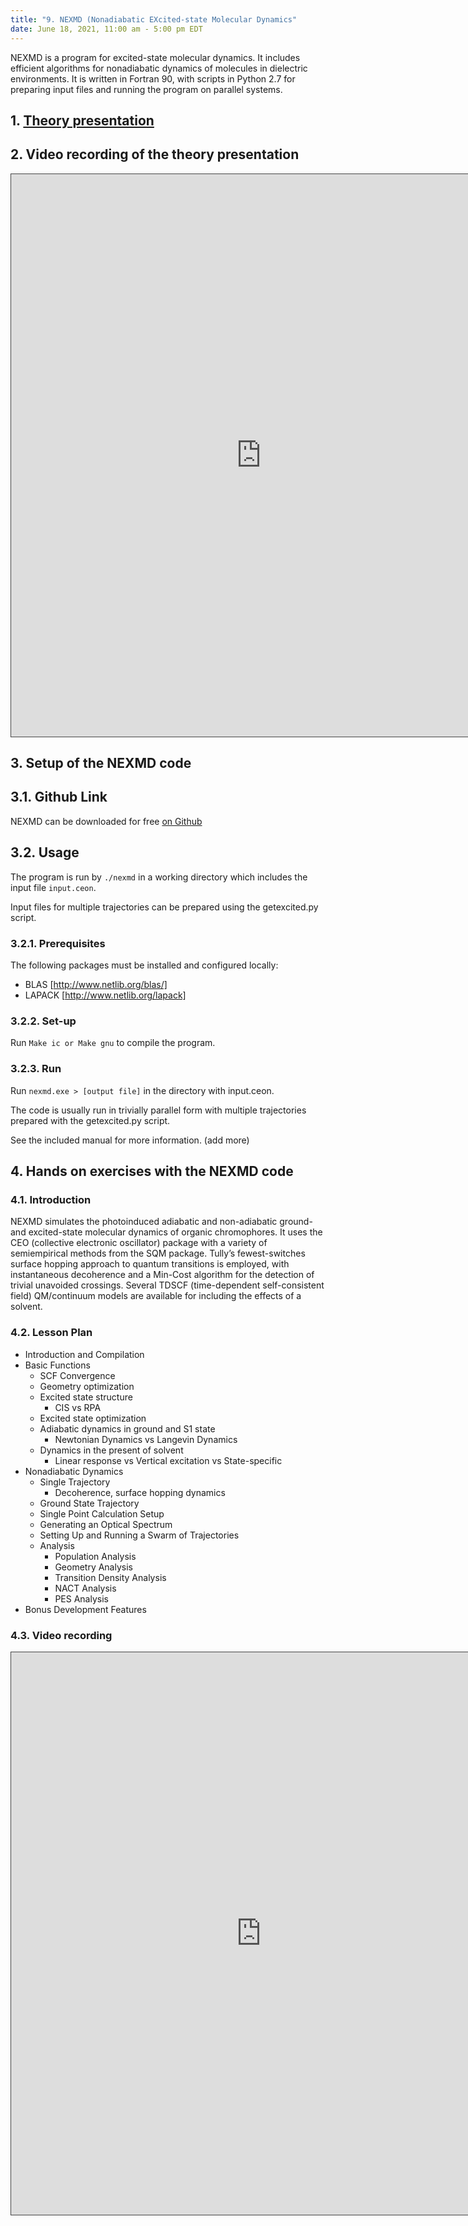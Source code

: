 ```yaml
---
title: "9. NEXMD (Nonadiabatic EXcited-state Molecular Dynamics"
date: June 18, 2021, 11:00 am - 5:00 pm EDT
---
```


NEXMD is a program for excited-state molecular dynamics. It includes efficient algorithms 
for nonadiabatic dynamics of molecules in dielectric environments. It is written in Fortran 90, 
with scripts in Python 2.7 for preparing input files and running the program on parallel systems.


## 1. [Theory presentation](../files/Tretiak-nexmd.pdf)

## 2. Video recording of the theory presentation

<iframe src="https://ub.hosted.panopto.com/Panopto/Pages/Embed.aspx?id=56c3bcfa-1d7e-4d3d-ab0e-ad4c0008c136&
autoplay=false&offerviewer=true&showtitle=true&showbrand=false&start=0&interactivity=all" height="900" width="800" 
style="border: 1px solid #464646;" allowfullscreen allow="autoplay"></iframe>


## 3. Setup of the NEXMD code


## 3.1. Github Link

NEXMD can be downloaded for free [on Github](https://github.com/lanl/NEXMD/)


## 3.2. Usage

The program is run by ```./nexmd``` in a working directory which includes the input file ```input.ceon```. 

Input files for multiple trajectories can be prepared using the getexcited.py script.


### 3.2.1. Prerequisites

The following packages must be installed and configured locally:
* BLAS [http://www.netlib.org/blas/]
* LAPACK [http://www.netlib.org/lapack]

### 3.2.2. Set-up

Run ```Make ic or Make gnu``` to compile the program. 

### 3.2.3. Run

Run ```nexmd.exe > [output file]``` in the directory with input.ceon. 

The code is usually run in trivially parallel form with multiple trajectories prepared with the getexcited.py script. 

See the included manual for more information. (add more)


## 4. Hands on exercises with the NEXMD code

### 4.1. Introduction

NEXMD simulates the photoinduced adiabatic and non-adiabatic ground- and excited-state molecular 
dynamics of organic chromophores. It uses the CEO (collective electronic oscillator) package with a 
variety of semiempirical methods from the SQM package. Tully’s fewest-switches surface hopping approach 
to quantum transitions is employed, with instantaneous decoherence and a Min-Cost algorithm for the detection 
of trivial unavoided crossings. Several TDSCF (time-dependent self-consistent field) QM/continuum models are 
available for including the effects of a solvent.


### 4.2. Lesson Plan

*  Introduction and Compilation
*  Basic Functions
	* SCF Convergence
	* Geometry optimization
	* Excited state structure
		* CIS vs RPA
	* Excited state optimization
	* Adiabatic dynamics in ground and S1 state
		* Newtonian Dynamics vs Langevin Dynamics
	* Dynamics in the present of solvent
		* Linear response vs Vertical excitation vs State-specific
*  Nonadiabatic Dynamics
	*  Single Trajectory
		*  Decoherence, surface hopping dynamics 
	*  Ground State Trajectory
	*  Single Point Calculation Setup
	*  Generating an Optical Spectrum 
	*  Setting Up and Running a Swarm of Trajectories
	*  Analysis
		*  Population Analysis
		*  Geometry Analysis
		*  Transition Density Analysis
		*  NACT Analysis
		*  PES Analysis
*  Bonus Development Features

### 4.3. Video recording

<iframe src="https://ub.hosted.panopto.com/Panopto/Pages/Embed.aspx?id=6701e922-1ea9-4c31-a63b-ad4c0008a62b&
autoplay=false&offerviewer=true&showtitle=true&showbrand=false&start=0&interactivity=all" height="900" width="800" 
style="border: 1px solid #464646;" allowfullscreen allow="autoplay"></iframe>


